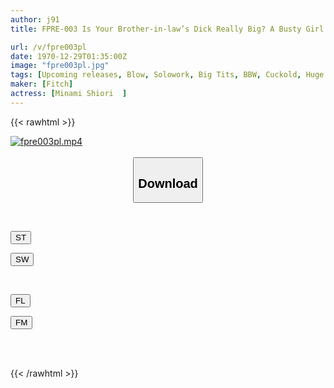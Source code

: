```yaml
---
author: j91
title: FPRE-003 Is Your Brother-in-law’s Dick Really Big? A Busty Girl Who Was Captivated By The Big Dick She Saw For The First Time In Her Life Hides From Her Family And Begs For Raw Sex Shiori Minami

url: /v/fpre003pl
date: 1970-12-29T01:35:00Z
image: "fpre003pl.jpg"
tags: [Upcoming releases, Blow, Solowork, Big Tits, BBW, Cuckold, Huge Cock	]
maker: [Fitch]
actress: [Minami Shiori  ]
---
```



{{< rawhtml >}}

<div class="video" data-videoid="pending_link.html">
    <a href="javascript:;">
        <img src="/v/fpre003pl/fpre003pl.jpg" width="WIDTH" height="HEIGHT" alt="fpre003pl.mp4" loading="lazy">
    </a>
</div>

<script type="text/javascript" src="https://j91.asia/asset/on-demand-pend.js"></script>

<br>
  <link rel="stylesheet" href="https://j91.asia/asset/bs5.css">
  
  <center>
  <button class="btn btn-primary" type="button" data-bs-toggle="collapse" data-bs-target=".multi-collapse" aria-expanded="false" aria-controls="multiCollapseExample1 multiCollapseExample2"><h2>Download</h2></button></center>
</p>
<div class="row">
  <div class="col">
    <div class="collapse multi-collapse" id="multiCollapseExample1">
      <div class="card card-body">
	      	      <br>
<div class="buttons">  
<p><a href="https://j91.asia/pending_link.html" target="_blank"><button class="btn-hover color-3"><i class="fa fa-download"></i> ST</button></a></p>
<p><a href="https://j91.asia/pending_link.html" target="_blank"><button class="btn-hover color-2"><i class="fa fa-download"></i> SW</button></a></p></div>
    </div>
  </div>
</div>
  <div class="col">
    <div class="collapse multi-collapse" id="multiCollapseExample2">
      <div class="card card-body">
	      <br>
<div class="buttons">
<p><a href="https://j91.asia/pending_link.html" target="_blank"><button class="btn-hover color-9"><i class="fa fa-download"></i> FL</button></a></p>
<p><a href="https://j91.asia/pending_link.html" target="_blank"><button class="btn-hover color-8"><i class="fa fa-download"></i> FM</button></a></p></div>
<br><br>
      </div>
    </div>
  </div>
</div>

{{< /rawhtml >}}